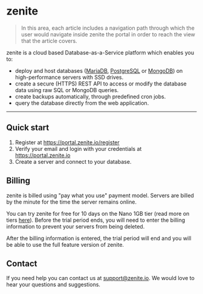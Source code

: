# zenite

> In this area, each article includes a navigation path through which the user would navigate inside zenite the portal in order to reach the view that the article covers.

zenite is a cloud based Database-as-a-Service platform which enables you to:

* deploy and host databases ([MariaDB](https://mariadb.org/), [PostgreSQL](https://www.postgresql.org/) or [MongoDB](https://www.mongodb.com/)) on high-performance servers with SSD drives.
* create a secure (HTTPS) REST API to access or modify the database data using raw SQL or MongoDB queries.
* create backups automatically, through predefined cron jobs.
* query the database directly from the web application.

***

## Quick start

1. Register at https://portal.zenite.io/register
2. Verify your email and login with your credentials at https://portal.zenite.io
3. Create a server and connect to your database.

## Billing

zenite is billed using "pay what you use" payment model. Servers are billed by the minute for the time the server remains online.

You can try zenite for free for 10 days on the Nano 1GB tier (read more on tiers [here](start/pricing.md)). Before the trial period ends, you will need to enter the billing information to prevent your servers from being deleted.

After the billing information is entered, the trial period will end and you will be able to use the full feature version of zenite.

## Contact

If you need help you can contact us at [support@zenite.io](mailto:support@zenite.io). We would love to hear your questions and suggestions.
